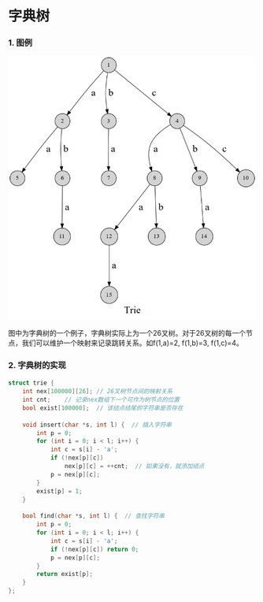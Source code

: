 # 字典树

### 1. 图例
![字典树示例](./pic/trie1.png "Trie example")

图中为字典树的一个例子，字典树实际上为一个26叉树。对于26叉树的每一个节点，我们可以维护一个映射来记录跳转关系。如f(1,a)=2, f(1,b)=3, f(1,c)=4。

### 2. 字典树的实现
``` cpp
struct trie {
    int nex[100000][26]; // 26叉树节点间的映射关系
    int cnt;    // 记录nex数组下一个可作为树节点的位置
    bool exist[100000];  // 该结点结尾的字符串是否存在

    void insert(char *s, int l) {  // 插入字符串
        int p = 0;
        for (int i = 0; i < l; i++) {
            int c = s[i] - 'a';
            if (!nex[p][c]) 
                nex[p][c] = ++cnt;  // 如果没有，就添加结点
            p = nex[p][c];
        }
        exist[p] = 1;
    }

    bool find(char *s, int l) {  // 查找字符串
        int p = 0;
        for (int i = 0; i < l; i++) {
            int c = s[i] - 'a';
            if (!nex[p][c]) return 0;
            p = nex[p][c];
        }
        return exist[p];
    }
};
```


